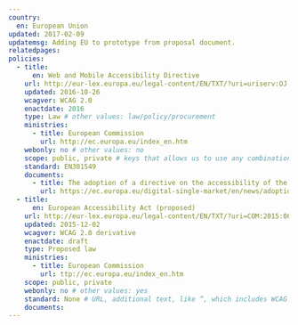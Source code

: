 ```yaml
---
country:
  en: European Union
updated: 2017-02-09
updatemsg: Adding EU to prototype from proposal document.
relatedpages:
policies:
  - title:  
      en: Web and Mobile Accessibility Directive
    url: http://eur-lex.europa.eu/legal-content/EN/TXT/?uri=uriserv:OJ.L_.2016.327.01.0001.01.ENG&toc=OJ:L:2016:327:TOC
    updated: 2016-10-26
    wcagver: WCAG 2.0
    enactdate: 2016
    type: Law # other values: law/policy/procurement
    ministries:
      - title: European Commission
        url: http://ec.europa.eu/index_en.htm
    webonly: no # other values: no
    scope: public, private # keys that allows us to use any combination
    standard: EN301549
    documents:
      - title: The adoption of a directive on the accessibility of the sector bodies’ websites and mobile apps
        url: https://ec.europa.eu/digital-single-market/en/news/adoption-directive-accessibility-sector-bodies-websites-and-mobile-apps
  - title:  
      en: European Accessibility Act (proposed)
    url: http://eur-lex.europa.eu/legal-content/EN/TXT/?uri=COM:2015:0615:FIN
    updated: 2015-12-02
    wcagver: WCAG 2.0 derivative
    enactdate: draft
    type: Proposed law
    ministries:
      - title: European Commission
        url: ttp://ec.europa.eu/index_en.htm
    scope: public, private
    webonly: no # other values: yes
    standard: None # URL, additional text, like “, which includes WCAG 2.0 verbatim without modifications for Web content, and WCAG 2.0 as interpreted by WCAG2ICT for non-Web documentation and software.” is taken programatically from the standards.yaml document in _data to avoid different text for the same content.
    documents:
---
```

